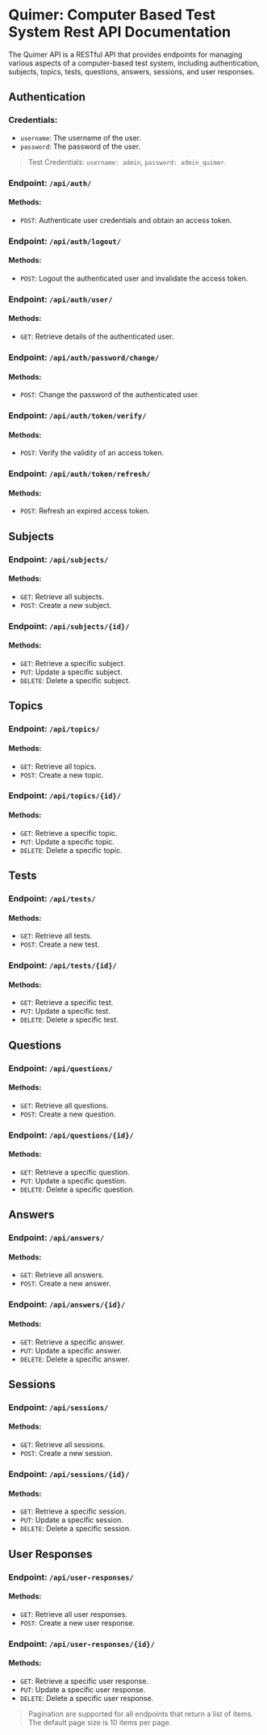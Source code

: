 # Quimer: Computer Based Test System Rest API Documentation

The Quimer API is a RESTful API that provides endpoints for managing various aspects of a computer-based test system, including authentication, subjects, topics, tests, questions, answers, sessions, and user responses.

## Authentication

### Credentials:
- `username`: The username of the user.
- `password`: The password of the user.

> Test Credentials: `username: admin`, `password: admin_quimer`.

### Endpoint: `/api/auth/`

#### Methods:
- `POST`: Authenticate user credentials and obtain an access token.

### Endpoint: `/api/auth/logout/`

#### Methods:
- `POST`: Logout the authenticated user and invalidate the access token.

### Endpoint: `/api/auth/user/`

#### Methods:
- `GET`: Retrieve details of the authenticated user.

### Endpoint: `/api/auth/password/change/`

#### Methods:
- `POST`: Change the password of the authenticated user.

### Endpoint: `/api/auth/token/verify/`

#### Methods:
- `POST`: Verify the validity of an access token.

### Endpoint: `/api/auth/token/refresh/`

#### Methods:
- `POST`: Refresh an expired access token.

## Subjects

### Endpoint: `/api/subjects/`

#### Methods:
- `GET`: Retrieve all subjects.
- `POST`: Create a new subject.

### Endpoint: `/api/subjects/{id}/`

#### Methods:
- `GET`: Retrieve a specific subject.
- `PUT`: Update a specific subject.
- `DELETE`: Delete a specific subject.

## Topics

### Endpoint: `/api/topics/`

#### Methods:
- `GET`: Retrieve all topics.
- `POST`: Create a new topic.

### Endpoint: `/api/topics/{id}/`

#### Methods:
- `GET`: Retrieve a specific topic.
- `PUT`: Update a specific topic.
- `DELETE`: Delete a specific topic.

## Tests

### Endpoint: `/api/tests/`

#### Methods:
- `GET`: Retrieve all tests.
- `POST`: Create a new test.

### Endpoint: `/api/tests/{id}/`

#### Methods:
- `GET`: Retrieve a specific test.
- `PUT`: Update a specific test.
- `DELETE`: Delete a specific test.

## Questions

### Endpoint: `/api/questions/`

#### Methods:
- `GET`: Retrieve all questions.
- `POST`: Create a new question.

### Endpoint: `/api/questions/{id}/`

#### Methods:
- `GET`: Retrieve a specific question.
- `PUT`: Update a specific question.
- `DELETE`: Delete a specific question.

## Answers

### Endpoint: `/api/answers/`

#### Methods:
- `GET`: Retrieve all answers.
- `POST`: Create a new answer.

### Endpoint: `/api/answers/{id}/`

#### Methods:
- `GET`: Retrieve a specific answer.
- `PUT`: Update a specific answer.
- `DELETE`: Delete a specific answer.

## Sessions

### Endpoint: `/api/sessions/`

#### Methods:
- `GET`: Retrieve all sessions.
- `POST`: Create a new session.

### Endpoint: `/api/sessions/{id}/`

#### Methods:
- `GET`: Retrieve a specific session.
- `PUT`: Update a specific session.
- `DELETE`: Delete a specific session.

## User Responses

### Endpoint: `/api/user-responses/`

#### Methods:
- `GET`: Retrieve all user responses.
- `POST`: Create a new user response.

### Endpoint: `/api/user-responses/{id}/`

#### Methods:
- `GET`: Retrieve a specific user response.
- `PUT`: Update a specific user response.
- `DELETE`: Delete a specific user response.

> Pagination are supported for all endpoints that return a list of items. The default page size is 10 items per page.
